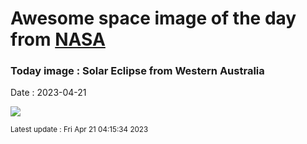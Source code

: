 
# Awesome space image of the day from [NASA](https://api.nasa.gov/)

### Today image : Solar Eclipse from Western Australia
Date : 2023-04-21

![](https://apod.nasa.gov/apod/image/2304/PSX_20230420_140324h1024.jpg)

<small>Latest update : Fri Apr 21 04:15:34 2023</small>
        